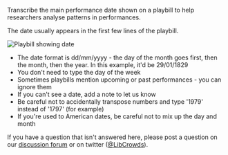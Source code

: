 Transcribe the main performance date shown on a playbill to help researchers analyse patterns in performances.

The date usually appears in the first few lines of the playbill.

![Playbill showing date](https://user-images.githubusercontent.com/380763/31012325-4f307bd6-a509-11e7-9aa2-939cbb561819.png)

- The date format is dd/mm/yyyy - the day of the month goes first, then the month, then the year. In this example, it'd be 29/01/1829
- You don't need to type the day of the week
- Sometimes playbills mention upcoming or past performances - you can ignore them
- If you can't see a date, add a note to let us know
- Be careful not to accidentally transpose numbers and type '1979' instead of '1797' (for example)
- If you're used to American dates, be careful not to mix up the day and month

If you have a question that isn't answered here, please post a question on our [discussion forum](https://community.libcrowds.com/t/in-the-spotlight) or on twitter ([@LibCrowds](https://twitter.com/libcrowds)).
